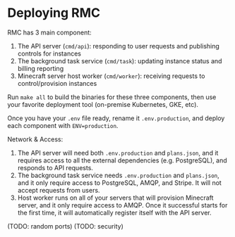 # Deploying RMC

RMC has 3 main component:
1. The API server (`cmd/api`): responding to user requests and publishing controls for instances
2. The background task service (`cmd/task`): updating instance status and billing reporting
3. Minecraft server host worker (`cmd/worker`): receiving requests to control/provision instances

Run `make all` to build the binaries for these three components, then use your favorite deployment tool (on-premise Kubernetes, GKE, etc).

Once you have your `.env` file ready, rename it `.env.production`, and deploy each component with `ENV=production`.

Network & Access:
1. The API server will need both `.env.production` and `plans.json`, and it requires access to all the external dependencies (e.g. PostgreSQL), and responds to API requests.
2. The background task service needs `.env.production` and `plans.json`, and it only require access to PostgreSQL, AMQP, and Stripe. It will not accept requests from users.
3. Host worker runs on all of your servers that will provision Minecraft server, and it only require access to AMQP. Once it successful starts for the first time, it will automatically register itself with the API server.

(TODO: random ports)
(TODO: security)